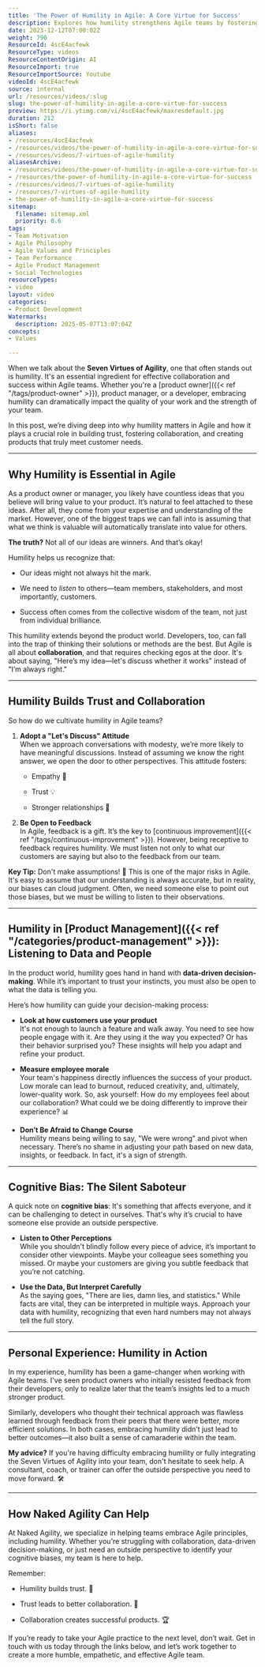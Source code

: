 ```yaml
---
title: 'The Power of Humility in Agile: A Core Virtue for Success'
description: Explores how humility strengthens Agile teams by fostering trust, collaboration, openness to feedback, and better decision-making through reduced bias and data-driven insights.
date: 2023-12-12T07:00:02Z
weight: 790
ResourceId: 4scE4acfewk
ResourceType: videos
ResourceContentOrigin: AI
ResourceImport: true
ResourceImportSource: Youtube
videoId: 4scE4acfewk
source: internal
url: /resources/videos/:slug
slug: the-power-of-humility-in-agile-a-core-virtue-for-success
preview: https://i.ytimg.com/vi/4scE4acfewk/maxresdefault.jpg
duration: 212
isShort: false
aliases:
- /resources/4scE4acfewk
- /resources/videos/the-power-of-humility-in-agile-a-core-virtue-for-success
- /resources/videos/7-virtues-of-agile-humility
aliasesArchive:
- /resources/videos/the-power-of-humility-in-agile-a-core-virtue-for-success
- /resources/the-power-of-humility-in-agile-a-core-virtue-for-success
- /resources/videos/7-virtues-of-agile-humility
- /resources/7-virtues-of-agile-humility
- the-power-of-humility-in-agile-a-core-virtue-for-success
sitemap:
  filename: sitemap.xml
  priority: 0.6
tags:
- Team Motivation
- Agile Philosophy
- Agile Values and Principles
- Team Performance
- Agile Product Management
- Social Technologies
resourceTypes:
- video
layout: video
categories:
- Product Development
Watermarks:
  description: 2025-05-07T13:07:04Z
concepts:
- Values

---
```

When we talk about the **Seven Virtues of Agility**, one that often stands out is humility. It's an essential ingredient for effective collaboration and success within Agile teams. Whether you're a [product owner]({{< ref "/tags/product-owner" >}}), product manager, or a developer, embracing humility can dramatically impact the quality of your work and the strength of your team.

In this post, we’re diving deep into why humility matters in Agile and how it plays a crucial role in building trust, fostering collaboration, and creating products that truly meet customer needs.

* * *

## **Why Humility is Essential in Agile**

As a product owner or manager, you likely have countless ideas that you believe will bring value to your product. It’s natural to feel attached to these ideas. After all, they come from your expertise and understanding of the market. However, one of the biggest traps we can fall into is assuming that what we think is valuable will automatically translate into value for others.

**The truth?** Not all of our ideas are winners. And that’s okay!

Humility helps us recognize that:

- Our ideas might not always hit the mark.

- We need to _listen_ to others—team members, stakeholders, and most importantly, customers.

- Success often comes from the collective wisdom of the team, not just from individual brilliance.

This humility extends beyond the product world. Developers, too, can fall into the trap of thinking their solutions or methods are the best. But Agile is all about **collaboration**, and that requires checking egos at the door. It's about saying, "Here’s my idea—let's discuss whether it works" instead of "I’m always right."

* * *

## **Humility Builds Trust and Collaboration**

So how do we cultivate humility in Agile teams?

1. **Adopt a "Let's Discuss" Attitude**  
    When we approach conversations with modesty, we’re more likely to have meaningful discussions. Instead of assuming we know the right answer, we open the door to other perspectives. This attitude fosters:
    - Empathy 🧡
    
    - Trust 💡
    
    - Stronger relationships 🤝

3. **Be Open to Feedback**  
    In Agile, feedback is a gift. It’s the key to [continuous improvement]({{< ref "/tags/continuous-improvement" >}}). However, being receptive to feedback requires humility. We must listen not only to what our customers are saying but also to the feedback from our team.

**Key Tip:** Don't make assumptions! 🚫 This is one of the major risks in Agile. It's easy to assume that our understanding is always accurate, but in reality, our biases can cloud judgment. Often, we need someone else to point out those biases, but we must be willing to listen to their observations.

* * *

## **Humility in [Product Management]({{< ref "/categories/product-management" >}}): Listening to Data and People**

In the product world, humility goes hand in hand with **data-driven decision-making**. While it’s important to trust your instincts, you must also be open to what the data is telling you.

Here’s how humility can guide your decision-making process:

- **Look at how customers use your product**  
    It's not enough to launch a feature and walk away. You need to see how people engage with it. Are they using it the way you expected? Or has their behavior surprised you? These insights will help you adapt and refine your product.

- **Measure employee morale**  
    Your team's happiness directly influences the success of your product. Low morale can lead to burnout, reduced creativity, and, ultimately, lower-quality work. So, ask yourself: How do my employees feel about our collaboration? What could we be doing differently to improve their experience? 📊

- **Don’t Be Afraid to Change Course**  
    Humility means being willing to say, "We were wrong" and pivot when necessary. There’s no shame in adjusting your path based on new data, insights, or feedback. In fact, it's a sign of strength.

* * *

## **Cognitive Bias: The Silent Saboteur**

A quick note on **cognitive bias**: It's something that affects everyone, and it can be challenging to detect in ourselves. That's why it’s crucial to have someone else provide an outside perspective.

- **Listen to Other Perceptions**  
    While you shouldn't blindly follow every piece of advice, it’s important to consider other viewpoints. Maybe your colleague sees something you missed. Or maybe your customers are giving you subtle feedback that you’re not catching.

- **Use the Data, But Interpret Carefully**  
    As the saying goes, "There are lies, damn lies, and statistics." While facts are vital, they can be interpreted in multiple ways. Approach your data with humility, recognizing that even hard numbers may not always tell the full story.

* * *

## **Personal Experience: Humility in Action**

In my experience, humility has been a game-changer when working with Agile teams. I've seen product owners who initially resisted feedback from their developers, only to realize later that the team’s insights led to a much stronger product.

Similarly, developers who thought their technical approach was flawless learned through feedback from their peers that there were better, more efficient solutions. In both cases, embracing humility didn’t just lead to better outcomes—it also built a sense of camaraderie within the team.

**My advice?** If you're having difficulty embracing humility or fully integrating the Seven Virtues of Agility into your team, don't hesitate to seek help. A consultant, coach, or trainer can offer the outside perspective you need to move forward. 🛠️

* * *

## **How Naked Agility Can Help**

At Naked Agility, we specialize in helping teams embrace Agile principles, including humility. Whether you're struggling with collaboration, data-driven decision-making, or just need an outside perspective to identify your cognitive biases, my team is here to help.

Remember:

- Humility builds trust. 🤝

- Trust leads to better collaboration. 💬

- Collaboration creates successful products. 🏆

If you’re ready to take your Agile practice to the next level, don’t wait. Get in touch with us today through the links below, and let’s work together to create a more humble, empathetic, and effective Agile team.
